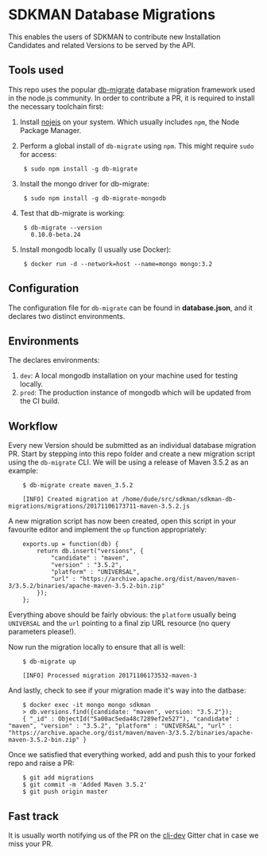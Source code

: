# SDKMAN Database Migrations

This enables the users of SDKMAN to contribute new Installation Candidates and related Versions to be served by the API.

## Tools used

This repo uses the popular [db-migrate](https://db-migrate.readthedocs.io/en/latest/) database migration framework used in the node.js community. In order to contribute a PR, it is required to install the necessary toolchain first:

1. Install [nojejs](https://nodejs.org/en/download/) on your system. Which usually includes `npm`, the Node Package Manager.
2. Perform a global install of `db-migrate` using `npm`. This might require `sudo` for access:

        $ sudo npm install -g db-migrate

3. Install the mongo driver for db-migrate:

        $ sudo npm install -g db-migrate-mongodb

4. Test that db-migrate is working:

        $ db-migrate --version
          0.10.0-beta.24

5. Install mongodb locally (I usually use Docker):

        $ docker run -d --network=host --name=mongo mongo:3.2

## Configuration
The configuration file for `db-migrate` can be found in **database.json**, and it declares two distinct environments.

## Environments

The declares environments:
1. `dev`: A local mongodb installation on your machine used for testing locally.
2. `prod`: The production instance of mongodb which will be updated from the CI build.

## Workflow

Every new Version should be submitted as an individual database migration PR. Start by stepping into this repo folder and create a new migration script using the `db-migrate` CLI. We will be using a release of Maven 3.5.2 as an example:

        $ db-migrate create maven_3.5.2

        [INFO] Created migration at /home/dude/src/sdkman/sdkman-db-migrations/migrations/20171106173711-maven-3.5.2.js

A new migration script has now been created, open this script in your favourite editor and implement the `up` function appropriately:

        exports.up = function(db) {
            return db.insert("versions", {
                "candidate" : "maven", 
                "version" : "3.5.2", 
                "platform" : "UNIVERSAL", 
                "url" : "https://archive.apache.org/dist/maven/maven-3/3.5.2/binaries/apache-maven-3.5.2-bin.zip"
            });
        };

Everything above should be fairly obvious: the `platform` usually being `UNIVERSAL` and the `url` pointing to a final zip URL resource (no query parameters please!).

Now run the migration locally to ensure that all is well:

        $ db-migrate up

        [INFO] Processed migration 20171106173532-maven-3

And lastly, check to see if your migration made it's way into the datbase:

        $ docker exec -it mongo mongo sdkman
        > db.versions.find({candidate: "maven", version: "3.5.2"});
        { "_id" : ObjectId("5a00ac5eda48c7289ef2e527"), "candidate" : "maven", "version" : "3.5.2", "platform" : "UNIVERSAL", "url" : "https://archive.apache.org/dist/maven/maven-3/3.5.2/binaries/apache-maven-3.5.2-bin.zip" }

Once we satisfied that everything worked, add and push this to your forked repo and raise a PR:

        $ git add migrations
        $ git commit -m 'Added Maven 3.5.2'
        $ git push origin master

## Fast track

It is usually worth notifying us of the PR on the [cli-dev](gitter.im/sdkman/cli-dev) Gitter chat in case we miss your PR.